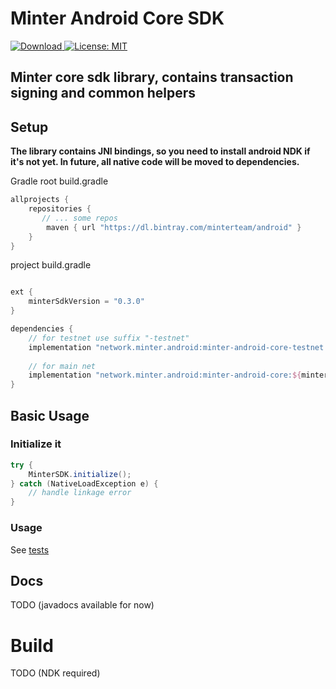 Minter Android Core SDK
==========
[![Download](https://api.bintray.com/packages/minterteam/android/minter-android-core-testnet/images/download.svg) ](https://bintray.com/minterteam/android/minter-android-core-testnet/_latestVersion)
[![License: MIT](https://img.shields.io/badge/License-MIT-yellow.svg)](https://opensource.org/licenses/MIT)


Minter core sdk library, contains transaction signing and common helpers
------------------------------------------------------------------------

## Setup

**The library contains JNI bindings, so you need to install android NDK if it's not yet. In future, all native code will be moved to dependencies.**

Gradle 
root build.gradle
```groovy
allprojects {
    repositories {
       // ... some repos
        maven { url "https://dl.bintray.com/minterteam/android" }
    }
}
```

project build.gradle 
```groovy

ext {
    minterSdkVersion = "0.3.0"
}

dependencies {
    // for testnet use suffix "-testnet"
    implementation "network.minter.android:minter-android-core-testnet:${minterSdkVersion}"
    
    // for main net
    implementation "network.minter.android:minter-android-core:${minterSdkVersion}"
}
```

## Basic Usage
### Initialize it
```java
try {
    MinterSDK.initialize();
} catch (NativeLoadException e) {
    // handle linkage error
}
```

### Usage
See [tests](src/androidTest/java/network/minter/core)

## Docs
TODO (javadocs available for now)

# Build
TODO (NDK required)